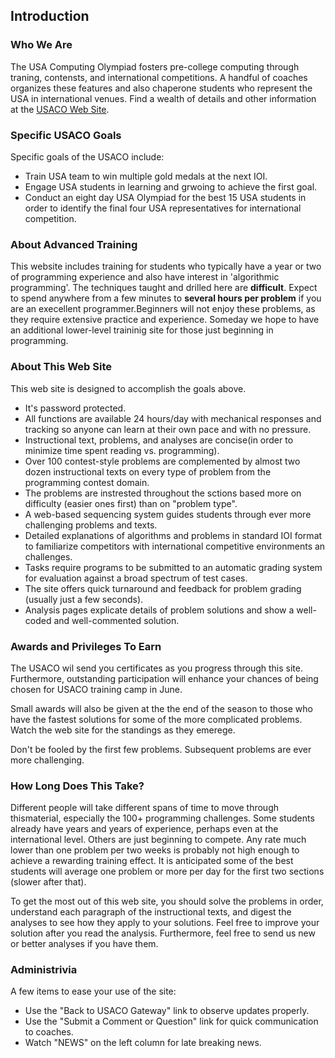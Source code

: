 ## Introduction

### Who We Are

The USA Computing Olympiad fosters pre-college computing through traning, contensts, and international competitions. A handful of coaches organizes these features and also chaperone students who represent the USA in international venues. Find a wealth of details and other information at the [USACO Web Site](www.usaco.org).

### Specific USACO Goals

Specific goals of the USACO include:
* Train USA team to win multiple gold medals at the next IOI.
* Engage USA students in learning and grwoing to achieve the first goal.
* Conduct an eight day USA Olympiad for the best 15 USA students in order to identify the final four USA representatives for international competition.

### About Advanced Training

This website includes training for students who typically have a year or two of programming experience and also have interest in 'algorithmic programming'. The techniques taught and drilled here are **difficult**. Expect to spend anywhere from a few minutes to **several hours per problem** if you are an execellent programmer.Beginners will not enjoy these problems, as they require extensive practice and experience. Someday we hope to have an additional lower-level traininig site for those just beginning in programming.

### About This Web Site

This web site is designed to accomplish the goals above.

* It's password protected.
* All functions are available 24 hours/day with mechanical responses and tracking so anyone can learn at their own pace and with no pressure.
* Instructional text, problems, and analyses are concise(in order to minimize time spent reading vs. programming).
* Over 100 contest-style problems are complemented by almost two dozen instructional texts on every type of problem from the programming contest domain.
* The problems are instrested throughout the sctions based more on difficulty (easier ones first) than on "problem type".
* A web-based sequencing system guides students through ever more challenging problems and texts.
* Detailed explanations of algorithms and problems in standard IOI format to familiarize competitors with international competitive environments an challenges.
* Tasks require programs to be submitted to an automatic grading system for evaluation against a broad spectrum of test cases.
* The site offers quick turnaround and feedback for problem grading (usually just a few seconds).
* Analysis pages explicate details of problem solutions and show a well-coded and well-commented solution.

### Awards and Privileges To Earn

The USACO wil send you certificates as you progress through this site. Furthermore, outstanding participation will enhance your chances of being chosen for USACO training camp in June.

Small awards will also be given at the the end of the season to those who have the fastest solutions for some of the more complicated problems. Watch the web site for the standings as they emerege.

Don't be fooled by the first few problems. Subsequent problems are ever more challenging.

### How Long Does This Take?

Different people will take different spans of time to move through thismaterial, especially the 100+ programming challenges. Some students already have years and years of experience, perhaps even at the international level. Others are just beginning to compete. Any rate much lower than one problem per two weeks is probably not high enough to achieve a rewarding training effect. It is anticipated some of the best students will average one problem or more per day for the first two sections (slower after that).

To get the most out of this web site, you should solve the problems in order, understand each paragraph of the instructional texts, and digest the analyses to see how they apply to your solutions. Feel free to improve your solution after you read the analysis. Furthermore, feel free to send us new or better analyses if you have them.

### Administrivia

A few items to ease your use of the site:

* Use the "Back to USACO Gateway" link to observe updates properly.
* Use the "Submit a Comment or Question" link for quick communication to coaches.
* Watch "NEWS" on the left column for late breaking news.

